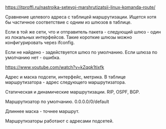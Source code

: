 https://itproffi.ru/nastrojka-setevoj-marshrutizatsii-linux-komanda-route/

Сравнение целевого адреса с таблицей маршрутизации.
Ищется хотя бы частичное соответствие с одним из шлюзов в таблице.

Если в той же сети, что и отправитель пакета - следующий шлюз - один из локальных интерфейсов.
Такие короткие шлюзы можно конфигурировать через ifconfig.

Если не найдено - задействуется шлюз по умолчанию.
Если шлюза по умолчанию нет - ошибка.


https://www.youtube.com/watch?v=kZqqk1tixfk

Адрес и маска подсети, интерфейс, метрика.
В таблице маршрутизатора - адрес следующего маршрутизатора.

Статическая и динамические маршрутизации.
RIP, OSPF, BGP.

Маршрутизатор по умолчанию.
0.0.0.0/0/default

Длиннее маска - точнее маршрут.

Маршрутизаторы работают с адресами подсетей.








